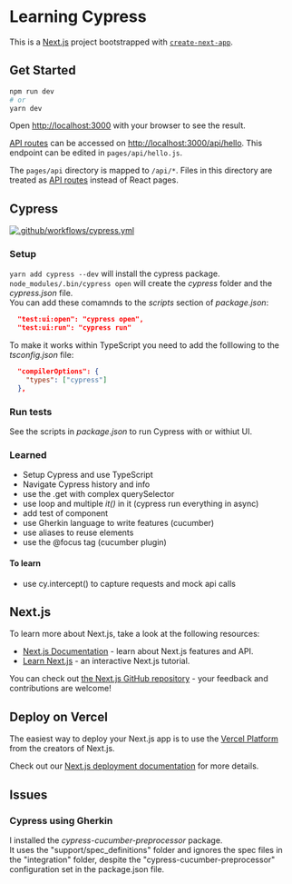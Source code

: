 # Learning Cypress

This is a [Next.js](https://nextjs.org/) project bootstrapped with [`create-next-app`](https://github.com/vercel/next.js/tree/canary/packages/create-next-app).

## Get Started

```bash
npm run dev
# or
yarn dev
```

Open [http://localhost:3000](http://localhost:3000) with your browser to see the result.

[API routes](https://nextjs.org/docs/api-routes/introduction) can be accessed on [http://localhost:3000/api/hello](http://localhost:3000/api/hello). This endpoint can be edited in `pages/api/hello.js`.

The `pages/api` directory is mapped to `/api/*`. Files in this directory are treated as [API routes](https://nextjs.org/docs/api-routes/introduction) instead of React pages.

## Cypress

[![.github/workflows/cypress.yml](https://github.com/alex-piccione/learning.Cypress/actions/workflows/cypress.yml/badge.svg)](https://github.com/alex-piccione/learning.Cypress/actions/workflows/cypress.yml)

### Setup

```yarn add cypress --dev``` will install the cypress package.  
```node_modules/.bin/cypress open``` will create the _cypress_ folder and the _cypress.json_ file.  
You can add these comamnds to the _scripts_ section of _package.json_:
```json
  "test:ui:open": "cypress open",
  "test:ui:run": "cypress run"
```
To make it works within TypeScript you need to add the folllowing to the _tsconfig.json_ file:  
```json
  "compilerOptions": {
    "types": ["cypress"]
  },
```

### Run tests

See the scripts in _package.json_ to run Cypress with or withiut UI.

### Learned
+ Setup Cypress and use TypeScript
+ Navigate Cypress history and info
+ use the .get with complex querySelector
+ use loop and multiple _it()_ in it (cypress run everything in async)
+ add test of component
+ use Gherkin language to write features (cucumber)
+ use aliases to reuse elements
+ use the @focus tag (cucumber plugin)

#### To learn
- use cy.intercept() to capture requests and mock api calls


## Next.js

To learn more about Next.js, take a look at the following resources:

- [Next.js Documentation](https://nextjs.org/docs) - learn about Next.js features and API.
- [Learn Next.js](https://nextjs.org/learn) - an interactive Next.js tutorial.

You can check out [the Next.js GitHub repository](https://github.com/vercel/next.js/) - your feedback and contributions are welcome!

## Deploy on Vercel

The easiest way to deploy your Next.js app is to use the [Vercel Platform](https://vercel.com/new?utm_medium=default-template&filter=next.js&utm_source=create-next-app&utm_campaign=create-next-app-readme) from the creators of Next.js.

Check out our [Next.js deployment documentation](https://nextjs.org/docs/deployment) for more details.


## Issues

### Cypress using Gherkin

I installed the _cypress-cucumber-preprocessor_ package.  
It uses the "support/spec_definitions" folder and ignores the spec files in the "integration" folder, 
despite the "cypress-cucumber-preprocessor" configuration set in the package.json file.  